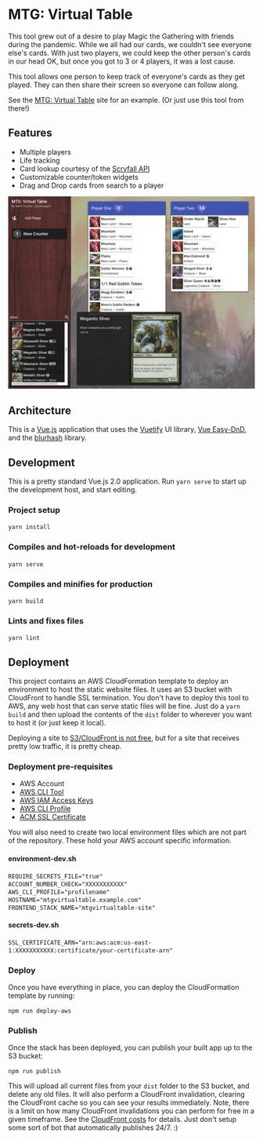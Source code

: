 # MTG: Virtual Table

This tool grew out of a desire to play Magic the Gathering with friends during the pandemic. While we all had our
cards, we couldn't see everyone else's cards. With just two players, we could keep the other person's cards in our head
OK, but once you got to 3 or 4 players, it was a lost cause.

This tool allows one person to keep track of everyone's cards as they get played. They can then share their screen
so everyone can follow along.

See the [MTG: Virtual Table][mtgvirtual] site for an example. (Or just use this tool from there!)

[mtgvirtual]: https://mtgvirtualtable.fischco.org

## Features

* Multiple players
* Life tracking
* Card lookup courtesy of the [Scryfall API][scryfall]
* Customizable counter/token widgets
* Drag and Drop cards from search to a player

[scryfall]: https://scryfall.com/docs/api

![Image of Virtual Table](docs/table.png)

## Architecture

This is a [Vue.js][vuejs] application that uses the [Vuetify][vuetify] UI library, [Vue Easy-DnD][easydnd], and the [blurhash][] library.

[vuejs]: https://vuejs.org/v2/guide/
[vuetify]: https://vuetifyjs.com/en/getting-started/installation/
[easydnd]: https://github.com/rlemaigre/Easy-DnD
[blurhash]: https://github.com/woltapp/blurhash/tree/master/TypeScript

## Development

This is a pretty standard Vue.js 2.0 application. Run `yarn serve` to start up the development host, and start editing.

### Project setup
```
yarn install
```

### Compiles and hot-reloads for development
```
yarn serve
```

### Compiles and minifies for production
```
yarn build
```

### Lints and fixes files
```
yarn lint
```

## Deployment

This project contains an AWS CloudFormation template to deploy an environment to host the static website files. It uses
an S3 bucket with CloudFront to handle SSL termination. You don't have to deploy this tool to AWS, any web host that can
serve static files will be fine. Just do a `yarn build` and then upload the contents of the `dist` folder to wherever you
want to host it (or just keep it local).

Deploying a site to [S3/CloudFront is not free][cloudfrontblog], but for a site that receives pretty low traffic, it is pretty cheap.

[cloudfrontblog]: https://aws.amazon.com/blogs/networking-and-content-delivery/amazon-s3-amazon-cloudfront-a-match-made-in-the-cloud/


### Deployment pre-requisites

* AWS Account
* [AWS CLI Tool][cli]
* [AWS IAM Access Keys][keys]
* [AWS CLI Profile][profile]
* [ACM SSL Certificate][acm]

[cli]: https://docs.aws.amazon.com/cli/latest/userguide/install-cliv2.html
[acm]: https://docs.aws.amazon.com/acm/latest/userguide/gs-acm-request-public.html
[keys]: https://docs.aws.amazon.com/IAM/latest/UserGuide/id_credentials_access-keys.html
[profile]: https://docs.aws.amazon.com/cli/latest/userguide/cli-configure-profiles.html

You will also need to create two local environment files which are not part of the repository. These hold your AWS account 
specific information.

#### environment-dev.sh
```
REQUIRE_SECRETS_FILE="true"
ACCOUNT_NUMBER_CHECK="XXXXXXXXXXX"
AWS_CLI_PROFILE="profilename"
HOSTNAME="mtgvirtualtable.example.com"
FRONTEND_STACK_NAME="mtgvirtualtable-site"
```

#### secrets-dev.sh
```
SSL_CERTIFICATE_ARN="arn:aws:acm:us-east-1:XXXXXXXXXXX:certificate/your-certificate-arn"
```

### Deploy

Once you have everything in place, you can deploy the CloudFormation template by running:
```
npm run deploy-aws
```

### Publish

Once the stack has been deployed, you can publish your built app up to the S3 bucket:
```
npm run publish
```

This will upload all current files from your `dist` folder to the S3 bucket, and delete any old files. It will
also perform a CloudFront invalidation, clearing the CloudFront cache so you can see your results immediately.
Note, there is a limit on how many CloudFront invalidations you can perform for free in a given timeframe. See
the [CloudFront costs][cloudfront] for details. Just don't setup some sort of bot that automatically publishes 24/7. :) 

[cloudfront]: https://docs.aws.amazon.com/AmazonCloudFront/latest/DeveloperGuide/Invalidation.html#PayingForInvalidation
